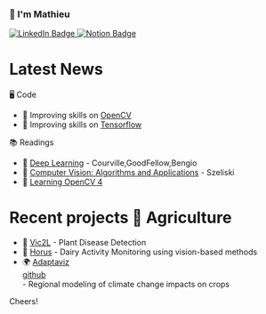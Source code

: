 ### 👋 I'm Mathieu

<!--
**MathieuJouffroy/MathieuJouffroy** is a ✨ _special_ ✨ repository because its `README.md` (this file) appears on your GitHub profile.

Here are some ideas to get you started:

- 🔭 I’m currently working on ...
- 🌱 I’m currently learning ...
- 👯 I’m looking to collaborate on ...
- 🤔 I’m looking for help with ...
- 💬 Ask me about ...
- 📫 How to reach me: ...
- 😄 Pronouns: ...
- ⚡ Fun fact: ...
<div id="header" align="center">
  <img src="https://media.giphy.com/media/M9gbBd9nbDrOTu1Mqx/giphy.gif" width="100"/>
</div>
-->

<div id="badges">
  <a href="https://www.linkedin.com/in/mathieu-jouffroy/">
    <img src="https://img.shields.io/badge/LinkedIn-blue?style=for-the-badge&logo=linkedin&logoColor=white" alt="LinkedIn Badge"/>
  </a>
  <a href="https://www.notion.so/AI-5dbc721eaff54ecb9cd238f8dc1a6b86">
    <img src="https://img.shields.io/badge/Notion-white?style=for-the-badge&logo=notion&logoColor=black" alt="Notion Badge"/>
  </a>
</div>

# Latest News
🖥 Code
- 🌱 Improving skills on [OpenCV](https://opencv.org)
- 🌱 Improving skills on [Tensorflow](https://www.tensorflow.org/guide)

📚 Readings
- 📖 [Deep Learning](https://www.deeplearningbook.org) - Courville,GoodFellow,Bengio
- 📖 [Computer Vision: Algorithms and Applications](https://szeliski.org/Book/) - Szeliski
- 📖 [Learning OpenCV 4](https://www.oreilly.com/library/view/learning-opencv-4/9781789531619)

# Recent projects 🌾 Agriculture 
- 🌽 [Vic2L]() - Plant Disease Detection
- 🐄 [Horus]() - Dairy Activity Monitoring using vision-based methods
- 🌍 [Adaptaviz](https://www.adaptaviz.fr/)<br>[github](https://github.com/owalid/adaptaviz)<br> - Regional modeling of climate change impacts on crops

Cheers!
